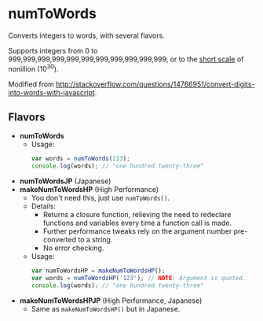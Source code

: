 # numToWords

Converts integers to words, with several flavors.

Supports integers from 0 to 999,999,999,999,999,999,999,999,999,999,999, or to the [short scale](https://en.wikipedia.org/wiki/Long_and_short_scales) of nonillion (10<sup>30</sup>).

Modified from <http://stackoverflow.com/questions/14766951/convert-digits-into-words-with-javascript>.

## Flavors
- **numToWords**
  - Usage:
    ```javascript
    var words = numToWords(123);
    console.log(words); // "one hundred twenty-three"
    ```
- **numToWordsJP** (Japanese)
- **makeNumToWordsHP** (High Performance)
  - You don't need this, just use `numToWords()`.
  - Details:
    - Returns a closure function, relieving the need to redeclare functions and variables every time a function call is made.
    - Further performance tweaks rely on the argument number pre-converted to a string.
    - No error checking.
  - Usage:
    ```javascript
    var numToWordsHP = makeNumToWordsHP();
    var words = numToWordsHP('123'); // NOTE: Argument is quoted.
    console.log(words); // "one hundred twenty-three"
    ```
- **makeNumToWordsHPJP** (High Performance, Japanese)
  - Same as `makeNumToWordsHP()` but in Japanese.

